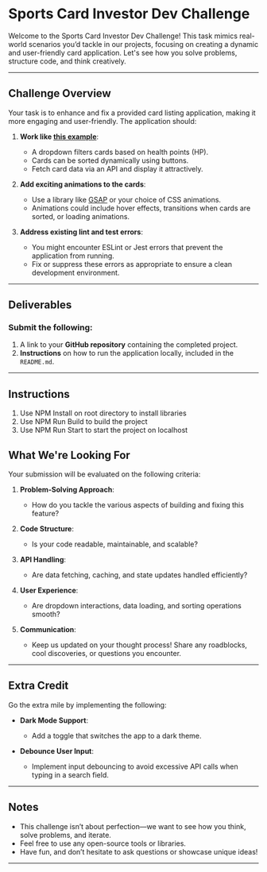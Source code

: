 # **Sports Card Investor Dev Challenge**

Welcome to the Sports Card Investor Dev Challenge! This task mimics real-world scenarios you’d tackle in our projects, focusing on creating a dynamic and user-friendly card application. Let's see how you solve problems, structure code, and think creatively.

---

## **Challenge Overview**

Your task is to enhance and fix a provided card listing application, making it more engaging and user-friendly. The application should:

1. **Work like [this example](https://jam.dev/c/5bbe3b26-56e4-4778-9f35-ed188e35f096)**:
   - A dropdown filters cards based on health points (HP).
   - Cards can be sorted dynamically using buttons.
   - Fetch card data via an API and display it attractively.

2. **Add exciting animations to the cards**:
   - Use a library like [GSAP](https://greensock.com/gsap/) or your choice of CSS animations.
   - Animations could include hover effects, transitions when cards are sorted, or loading animations.

3. **Address existing lint and test errors**:
   - You might encounter ESLint or Jest errors that prevent the application from running.
   - Fix or suppress these errors as appropriate to ensure a clean development environment.

---

## **Deliverables**

### Submit the following:

1. A link to your **GitHub repository** containing the completed project.
2. **Instructions** on how to run the application locally, included in the `README.md`.

---

## Instructions 

1. Use NPM Install on root directory to install libraries
2. Use NPM Run Build to build the project
3. Use NPM Run Start to start the project on localhost 

## **What We're Looking For**

Your submission will be evaluated on the following criteria:

1. **Problem-Solving Approach**:
   - How do you tackle the various aspects of building and fixing this feature?

2. **Code Structure**:
   - Is your code readable, maintainable, and scalable?

3. **API Handling**:
   - Are data fetching, caching, and state updates handled efficiently?

4. **User Experience**:
   - Are dropdown interactions, data loading, and sorting operations smooth?

5. **Communication**:
   - Keep us updated on your thought process! Share any roadblocks, cool discoveries, or questions you encounter.

---

## **Extra Credit**

Go the extra mile by implementing the following:

- **Dark Mode Support**:
  - Add a toggle that switches the app to a dark theme.

- **Debounce User Input**:
  - Implement input debouncing to avoid excessive API calls when typing in a search field.

---

## **Notes**

- This challenge isn’t about perfection—we want to see how you think, solve problems, and iterate.
- Feel free to use any open-source tools or libraries.
- Have fun, and don’t hesitate to ask questions or showcase unique ideas!

---
